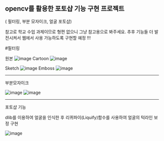 
opencv를 활용한 포토샵 기능 구현 프로젝트 
----
( 필터링, 부분 모자이크, 얼굴  포토샵)


참고로 학교 수업 과제이므로 형편 없으니 그냥 참고용으로 봐주세요.
추후 기능들 더 발전시켜서 웹에서 사용 가능하도록 구현할 예정 !!!





#필터링

원본
![image](https://github.com/kim-hyona/opencv/assets/148624727/0a9dc734-f7ae-4b5d-887b-67537267eba7)
Cartoon
![image](https://github.com/kim-hyona/opencv/assets/148624727/6237e740-01de-499b-ac39-e2d1e6fed911)


Sketch
![image](https://github.com/kim-hyona/opencv/assets/148624727/cced3ba7-2f5b-4e95-a9a2-0f68a0ca9c72)
Emboss
![image](https://github.com/kim-hyona/opencv/assets/148624727/e2c41e38-a0a5-4f3f-a3f3-0d46347c982e)




------
부분모자이크


![image](https://github.com/kim-hyona/opencv/assets/148624727/d3c127c6-2d06-407c-9f95-6f10c206ca56)
![image](https://github.com/kim-hyona/opencv/assets/148624727/79881619-6ec0-4d30-835d-b73c778ef739)


------


포토샵 기능


dlib를 이용하여 얼굴을 인식한 후 리퀴파이(Liquify)함수를 사용하여 얼굴의 턱라인 보정 구현


![image](https://github.com/kim-hyona/opencv/assets/148624727/1bad5812-cb47-4ad1-bd56-2751db83b826)
